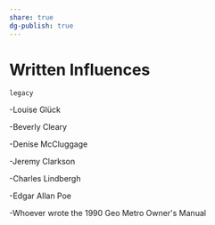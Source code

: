 ```yaml
---
share: true
dg-publish: true
---
```

# Written Influences

`legacy`

-Louise Glück

-Beverly Cleary

-Denise McCluggage

-Jeremy Clarkson

-Charles Lindbergh

-Edgar Allan Poe

-Whoever wrote the 1990 Geo Metro Owner's Manual
